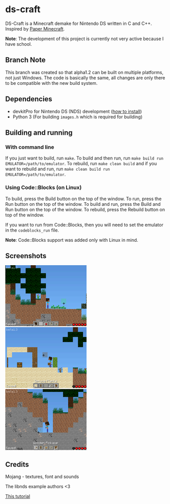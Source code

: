 # ds-craft

DS-Craft is a Minecraft demake for Nintendo DS written in C and C++. Inspired by [Paper Minecraft](https://scratch.mit.edu/projects/10128407/).

**Note**: The development of this project is currently not very active because I have school.

## Branch Note

This branch was created so that alpha1.2 can be built on multiple platforms, not just Windows. The code is basically the same, all changes are only there to be compatible with the new build system.

## Dependencies

- devkitPro for Nintendo DS (NDS) development ([how to install](https://devkitpro.org/wiki/Getting_Started))
- Python 3 (For building `images.h` which is required for building)

## Building and running

### With command line

If you just want to build, run `make`. To build and then run, run `make build run EMULATOR=/path/to/emulator`. To rebuild, run `make clean build` and if you want to rebuild and run, run `make clean build run EMULATOR=/path/to/emulator`.

### Using Code::Blocks (on Linux)

To build, press the Build button on the top of the window. To run, press the Run button on the top of the window. To build and run, press the Build and Run button on the top of the window. To rebuild, press the Rebuild button on top of the window.

If you want to run from Code::Blocks, then you will need to set the emulator in the `codeblocks_run` file.

**Note**: Code::Blocks support was added only with Linux in mind.

## Screenshots

![Screenshot 1](./screenshots/shot1.png)
![Screenshot 2](./screenshots/shot2.png)
![Screenshot 3](./screenshots/shot3.png)

## Credits

Mojang - textures, font and sounds

The libnds example authors <3

[This tutorial](https://www.youtube.com/watch?v=yb6QJl6mqf4)
